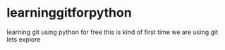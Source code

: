 # learninggitforpython
learning git using python for free
this is kind of first time we are using git
lets explore
